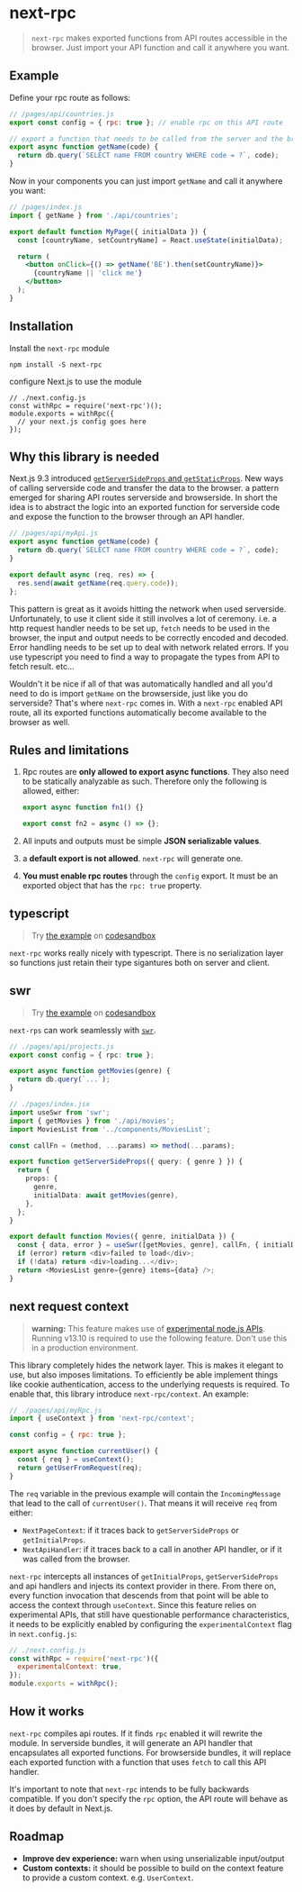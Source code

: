 # next-rpc

> `next-rpc` makes exported functions from API routes accessible in the browser. Just import your API function and call it anywhere you want.

## Example

Define your rpc route as follows:

```js
// /pages/api/countries.js
export const config = { rpc: true }; // enable rpc on this API route

// export a function that needs to be called from the server and the browser
export async function getName(code) {
  return db.query(`SELECT name FROM country WHERE code = ?`, code);
}
```

Now in your components you can just import `getName` and call it anywhere you want:

```jsx
// /pages/index.js
import { getName } from './api/countries';

export default function MyPage({ initialData }) {
  const [countryName, setCountryName] = React.useState(initialData);

  return (
    <button onClick={() => getName('BE').then(setCountryName)}>
      {countryName || 'click me'}
    </button>
  );
}
```

## Installation

Install the `next-rpc` module

```
npm install -S next-rpc
```

configure Next.js to use the module

```tsx
// ./next.config.js
const withRpc = require('next-rpc')();
module.exports = withRpc({
  // your next.js config goes here
});
```

## Why this library is needed

Next.js 9.3 introduced [`getServerSideProps` and `getStaticProps`](https://nextjs.org/docs/basic-features/data-fetching). New ways of calling serverside code and transfer the data to the browser. a pattern emerged for sharing API routes serverside and browserside. In short the idea is to abstract the logic into an exported function for serverside code and expose the function to the browser through an API handler.

```js
// /pages/api/myApi.js
export async function getName(code) {
  return db.query(`SELECT name FROM country WHERE code = ?`, code);
}

export default async (req, res) => {
  res.send(await getName(req.query.code));
};
```

This pattern is great as it avoids hitting the network when used serverside. Unfortunately, to use it client side it still involves a lot of ceremony. i.e. a http request handler needs to be set up, `fetch` needs to be used in the browser, the input and output needs to be correctly encoded and decoded. Error handling needs to be set up to deal with network related errors. If you use typescript you need to find a way to propagate the types from API to fetch result. etc...

Wouldn't it be nice if all of that was automatically handled and all you'd need to do is import `getName` on the browserside, just like you do serverside? That's where `next-rpc` comes in. With a `next-rpc` enabled API route, all its exported functions automatically become available to the browser as well.

## Rules and limitations

1. Rpc routes are **only allowed to export async functions**. They also need to be statically analyzable as such. Therefore only the following is allowed, either:

   ```js
   export async function fn1() {}

   export const fn2 = async () => {};
   ```

2. All inputs and outputs must be simple **JSON serializable values**.
3. a **default export is not allowed**. `next-rpc` will generate one.
4. **You must enable rpc routes** through the `config` export. It must be an exported object that has the `rpc: true` property.

## typescript

> Try [the example](https://github.com/Janpot/next-rpc/tree/master/examples/with-typescript) on [codesandbox](https://codesandbox.io/s/github/Janpot/next-rpc/tree/master/examples/with-typescript)

`next-rpc` works really nicely with typescript. There is no serialization layer so functions just retain their type sigantures both on server and client.

## swr

> Try [the example](https://github.com/Janpot/next-rpc/tree/master/examples/with-swr) on [codesandbox](https://codesandbox.io/s/github/Janpot/next-rpc/tree/master/examples/with-swr)

`next-rps` can work seamlessly with [`swr`](https://github.com/zeit/swr).

```ts
// ./pages/api/projects.js
export const config = { rpc: true };

export async function getMovies(genre) {
  return db.query(`...`);
}

// ./pages/index.jsx
import useSwr from 'swr';
import { getMovies } from './api/movies';
import MoviesList from '../components/MoviesList';

const callFn = (method, ...params) => method(...params);

export function getServerSideProps({ query: { genre } }) {
  return {
    props: {
      genre,
      initialData: await getMovies(genre),
    },
  };
}

export default function Movies({ genre, initialData }) {
  const { data, error } = useSwr([getMovies, genre], callFn, { initialData });
  if (error) return <div>failed to load</div>;
  if (!data) return <div>loading...</div>;
  return <MoviesList genre={genre} items={data} />;
}
```

## next request context

> **warning:** This feature makes use of [experimental node.js APIs](https://nodejs.org/api/async_hooks.html#async_hooks_class_asynclocalstorage). Running v13.10 is required to use the following feature. Don't use this in a production environment.

This library completely hides the network layer. This is makes it elegant to use, but also imposes limitations. To efficiently be able implement things like cookie authentication, access to the underlying requests is required. To enable that, this library introduce `next-rpc/context`. An example:

```js
// ./pages/api/myRpc.js
import { useContext } from 'next-rpc/context';

const config = { rpc: true };

export async function currentUser() {
  const { req } = useContext();
  return getUserFromRequest(req);
}
```

The `req` variable in the previous example will contain the `IncomingMessage` that lead to the call of `currentUser()`. That means it will receive `req` from either:

- `NextPageContext`: if it traces back to `getServerSideProps` or `getInitialProps`.
- `NextApiHandler`: if it traces back to a call in another API handler, or if it was called from the browser.

`next-rpc` intercepts all instances of `getInitialProps`, `getServerSideProps` and api handlers and injects its context provider in there. From there on, every function invocation that descends from that point will be able to access the context through `useContext`. Since this feature relies on experimental APIs, that still have questionable performance characteristics, it needs to be explicitly enabled by configuring the `experimentalContext` flag in `next.config.js`:

```js
// ./next.config.js
const withRpc = require('next-rpc')({
  experimentalContext: true,
});
module.exports = withRpc();
```

## How it works

`next-rpc` compiles api routes. If it finds `rpc` enabled it will rewrite the module. In serverside bundles, it will generate an API handler that encapsulates all exported functions. For browserside bundles, it will replace each exported function with a function that uses `fetch` to call this API handler.

It's important to note that `next-rpc` intends to be fully backwards compatible. If you don't specify the `rpc` option, the API route will behave as it does by default in Next.js.

## Roadmap

- **Improve dev experience:** warn when using unserializable input/output
- **Custom contexts:** it should be possible to build on the context feature to provide a custom context. e.g. `UserContext`.
